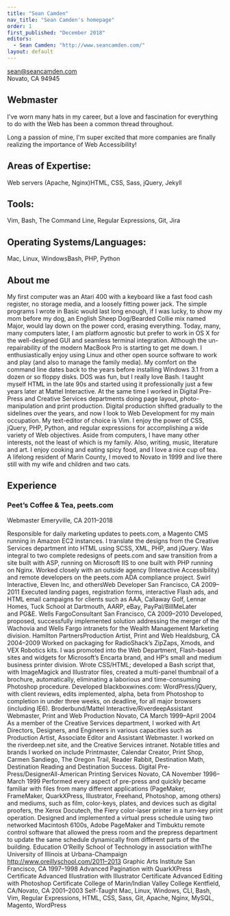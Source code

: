 ```yaml
---
title: "Sean Camden"
nav_title: "Sean Camden's homepage"
order: 1
first_published: "December 2018"
editors:
  - Sean Camden: "http://www.seancamden.com/"
layout: default
---
```

[sean@seancamden.com](mailto:domainleech6@seancamden.com)  
Novato, CA 94945

## Webmaster

I've worn many hats in my career, but a love and fascination for everything to do with the Web has been a common thread throughout.

Long a passion of mine, I'm super excited that more companies are finally realizing the importance of Web Accessibility!

## Areas of Expertise: 
Web servers (Apache, Nginx)HTML, CSS, Sass, jQuery, Jekyll

## Tools:
Vim, Bash, The Command Line, Regular Expressions, Git, Jira

## Operating Systems/Languages:
Mac, Linux, WindowsBash, PHP, Python

## About me
My first computer was an Atari 400 with a keyboard like a fast food cash register, no storage media, and a loosely fitting power jack. The simple programs I wrote in Basic would last long enough, if I was lucky, to show my mom before my dog, an English Sheep Dog/Bearded Collie mix named Major, would lay down on the power cord, erasing everything. 
Today, many, many computers later, I am platform agnostic but prefer to work in OS X for the well-designed GUI and seamless terminal integration. Although the un-repairability of the modern MacBook Pro is starting to get me down. 
I enthusiastically enjoy using Linux and other open source software to work and play (and also to manage the family media). My comfort on the command line dates back to the years before installing Windows 3.1 from a dozen or so floppy disks. DOS was fun, but I really love Bash. 
I taught myself HTML in the late 90s and started using it professionally just a few years later at Mattel Interactive. At the same time I worked in Digital Pre-Press and Creative Services departments doing page layout, photo-manipulation and print production. Digital production shifted gradually to the sidelines over the years, and now I look to Web Development for my main occupation. 
My text-editor of choice is Vim. I enjoy the power of CSS, jQuery, PHP, Python, and regular expressions for accomplishing a wide variety of Web objectives. 
Aside from computers, I have many other interests, not the least of which is my family. Also, writing, music, literature and art. I enjoy cooking and eating spicy food, and I love a nice cup of tea. 
A lifelong resident of Marin County, I moved to Novato in 1999 and live there still with my wife and children and two cats. 

## Experience
### Peet’s Coffee & Tea, peets.com
Webmaster 
Emeryville, CA 2011–2018 

Responsible for daily marketing updates to peets.com, a Magento CMS running in Amazon EC2 instances. I translate the designs from the Creative Services department into HTML using SCSS, XML, PHP, and jQuery.
Was integral to two complete redesigns of peets.com and saw transition from a site built with ASP, running on Microsoft IIS to one built with PHP running on Nginx.
Worked closely with an outside agency (Interactive Accessibility) and remote developers on the peets.com ADA compliance project.
Swirl Interactive, Eleven Inc, and othersWeb Developer
San Francisco, CA 2009–2011
Executed landing pages, registration forms, interactive Flash ads, and HTML email campaigns for clients such as AAA, Callaway Golf, Lennar Homes, Tuck School at Dartmouth, AARP, eBay, PayPal/BillMeLater and PG&E.
Wells FargoConsultant
San Francisco, CA 2009–2010
Developed, proposed, successfully implemented solution addressing the merger of the Wachovia and Wells Fargo intranets for the Wealth Management Marketing division.
Hamilton PartnersProduction Artist, Print and Web
Healdsburg, CA 2004–2009
Worked on packaging for RadioShack’s ZipZaps, Xmods, and VEX Robotics kits. I was promoted into the Web Department, Flash-based sites and widgets for Microsoft’s Encarta brand, and HP’s small and medium business printer division.
Wrote CSS/HTML; developed a Bash script that, with ImageMagick and Illustrator files, created a multi-panel thumbnail of a brochure, automatically, eliminating a laborious and time-consuming Photoshop procedure.
Developed blackboxwines.com: WordPress/jQuery, with client reviews, edits implemented, alpha, beta from Photoshop to completion in under three weeks, on deadline, for all major browsers (including IE6).
Broderbund/Mattel Interactive/RiverdeepAssistant Webmaster, Print and Web Production
Novato, CA March 1999–April 2004
As a member of the Creative Services department, I worked with Art Directors, Designers, and Engineers in various capacities such as Production Artist, Associate Editor and Assistant Webmaster. I worked on the riverdeep.net site, and the Creative Services intranet.
Notable titles and brands I worked on include Printmaster, Calendar Creator, Print Shop, Carmen Sandiego, The Oregon Trail, Reader Rabbit, Destination Math, Destination Reading and Destination Success.
Digital Pre-Press/DesignerAll-American Printing Services
Novato, CA November 1996–March 1999
Performed every aspect of pre-press and quickly became familiar with files from many different applications (PageMaker, FrameMaker, QuarkXPress, Illustrator, Freehand, Photoshop, among others) and mediums, such as film, color-keys, plates, and devices such as digital proofers, the Xerox Docutech, the Fiery color-laser printer in a turn‑key print operation.
Designed and implemented a virtual press schedule using two networked Macintosh 6100s, Adobe PageMaker and Timbuktu remote control software that allowed the press room and the prepress department to update the same schedule dynamically from different parts of the building.
Education
O’Reilly School of Technology in association withThe University of Illinois at Urbana-Champaign
http://www.oreillyschool.com/2011–2013
Graphic Arts Institute
San Francisco, CA 1997–1998
Advanced Pagination with QuarkXPress Certificate
Advanced Illustration with Illustrator Certificate
Advanced Editing with Photoshop Certificate
College of Marin/Indian Valley College
Kentfield, CA/Novato, CA 2001–2003
Self-Taught
Mac, Linux, Windows, CLI, Bash, Vim, Regular Expressions, HTML, CSS, Sass, Git, Apache, Nginx, MySQL, Magento, WordPress
